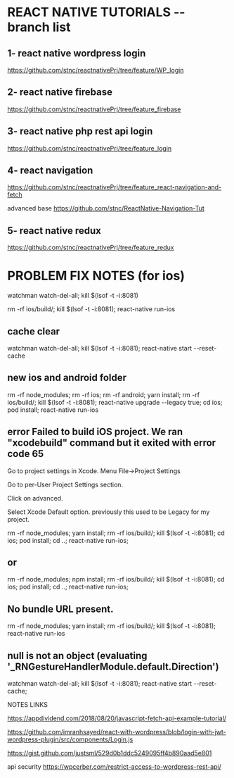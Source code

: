 # REACT NATIVE TUTORIALS -- branch list

 ## 1- react native wordpress login 
 
 https://github.com/stnc/reactnativePrj/tree/feature/WP_login
 
 ##  2- react native firebase 
  
 https://github.com/stnc/reactnativePrj/tree/feature_firebase

 ##  3- react native php rest api login 
 
 https://github.com/stnc/reactnativePrj/tree/feature_login

  ##  4- react navigation
  https://github.com/stnc/reactnativePrj/tree/feature_react-navigation-and-fetch
  
  advanced base 
  https://github.com/stnc/ReactNative-Navigation-Tut
  
  ##  5- react native redux 
  https://github.com/stnc/reactnativePrj/tree/feature_redux
  
# PROBLEM FIX NOTES (for ios)

watchman watch-del-all; kill $(lsof -t -i:8081)

rm -rf ios/build/; kill $(lsof -t -i:8081); react-native run-ios

##  cache clear 
watchman watch-del-all; kill $(lsof -t -i:8081); react-native start --reset-cache

##  new ios and android folder

rm -rf node_modules;
rm -rf ios;
rm -rf android;
yarn install;
rm -rf ios/build/; kill $(lsof -t -i:8081); 
react-native upgrade --legacy true;
cd ios;
pod install;
react-native run-ios

##  error Failed to build iOS project. We ran "xcodebuild" command but it exited with error code 65 

Go to project settings in Xcode. Menu File->Project Settings

Go to per-User Project Settings section.

Click on advanced.

Select Xcode Default option. previously this used to be Legacy for my project.

rm -rf node_modules;
yarn install;
rm -rf ios/build/; 
kill $(lsof -t -i:8081); 
cd ios;
pod install;
cd ..;
react-native run-ios;
## or
rm -rf node_modules;
npm install;
rm -rf ios/build/; 
kill $(lsof -t -i:8081); 
cd ios;
pod install;
cd ..;
react-native run-ios;

##  No bundle URL present.

rm -rf node_modules; yarn install;
rm -rf ios/build/; kill $(lsof -t -i:8081); react-native run-ios

## null is not an object (evaluating '_RNGestureHandlerModule.default.Direction')
  watchman watch-del-all;   kill $(lsof -t -i:8081);  react-native start --reset-cache;




NOTES LINKS

https://appdividend.com/2018/08/20/javascript-fetch-api-example-tutorial/


https://github.com/imranhsayed/react-with-wordpress/blob/login-with-jwt-wordpress-plugin/src/components/Login.js


https://gist.github.com/justsml/529d0b1ddc5249095ff4b890aad5e801

api security
https://wpcerber.com/restrict-access-to-wordpress-rest-api/
